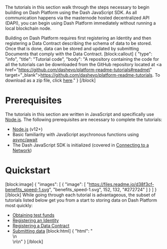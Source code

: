 The tutorials in this section walk through the steps necessary to begin building on Dash Platform using the Dash JavaScript SDK. As all communication happens via the masternode hosted decentralized API (DAPI), you can begin using Dash Platform immediately without running a local blockchain node.

Building on Dash Platform requires first registering an Identity and then registering a Data Contract describing the schema of data to be stored. Once that is done, data can be stored and updated by submitting Documents that comply with the Data Contract.
[block:callout]
{
  "type": "info",
  "title": "Tutorial code",
  "body": "A repository containing the code for all the tutorials can be downloaded from the GitHub repository located at <a href=\"https://github.com/dashevo/platform-readme-tutorials#readme\" target=\"_blank\">https://github.com/dashevo/platform-readme-tutorials</a>. To download as a zip file, click [here](https://github.com/dashevo/platform-readme-tutorials/archive/refs/heads/main.zip)."
}
[/block]
# Prerequisites

The tutorials in this section are written in JavaScript and specifically use [Node.js](https://nodejs.org/en/about/). The following prerequisites are necessary to complete the tutorials:

- [Node.js](https://nodejs.org/en/) (v12+)
- Basic familiarity with JavaScript asychronous functions using [async/await](https://developer.mozilla.org/en-US/docs/Learn/JavaScript/Asynchronous/Async_await)
- The Dash JavaScript SDK is initialized (covered in [Connecting to a Network](tutorial-connecting-to-testnet))

# Quickstart
[block:image]
{
  "images": [
    {
      "image": [
        "https://files.readme.io/d38f3cf-benefits_speed-1.svg",
        "benefits_speed-1.svg",
        152,
        132,
        "#272724"
      ]
    }
  ]
}
[/block]
While going through each tutorial is advantageous, the subset of tutorials listed below get you from a start to storing data on Dash Platform most quickly:
- [Obtaining test funds](tutorial-create-and-fund-a-wallet)
- [Registering an Identity](tutorial-register-an-identity)
- [Registering a Data Contract](tutorial-register-a-data-contract)
- [Submitting data](tutorial-submit-documents)
[block:html]
{
  "html": "<div>\n</div>\n\n<style>\n .markdown-body img {\n float: right;\n margin-left: 30px;\n /*width: 25%;*/\n max-width: 25%; /*400px;*/\n height: auto;  \n}\n</style>"
}
[/block]